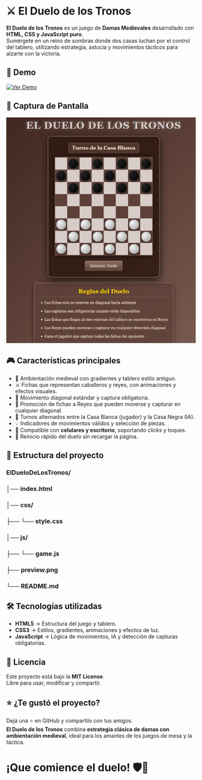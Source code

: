 # ⚔️ El Duelo de los Tronos

**El Duelo de los Tronos** es un juego de **Damas Medievales** desarrollado con **HTML, CSS y JavaScript puro**.  
Sumérgete en un reino de sombras donde dos casas luchan por el control del tablero, utilizando estrategia, astucia y movimientos tácticos para alzarte con la victoria.

## 🚀 Demo
[![Ver Demo](https://img.shields.io/badge/Tu_Texto-Aqui-?style=for-the-badge&logo=github&logoColor=white&labelColor=6F4F37&color=D2B48C)](https://ramirezthomasalan.github.io/ElDueloDeLosTronos/)  

## 📸 Captura de Pantalla
![Captura del juego](preview.png)

## 🎮 Características principales

- 🏰 Ambientación medieval con gradientes y tablero estilo antiguo.  
- ⚔️ Fichas que representan caballeros y reyes, con animaciones y efectos visuales.  
- 🔶 Movimiento diagonal estándar y captura obligatoria.  
- 👑 Promoción de fichas a Reyes que pueden moverse y capturar en cualquier diagonal.  
- 🎯 Turnos alternados entre la Casa Blanca (jugador) y la Casa Negra (IA).  
- 💡 Indicadores de movimientos válidos y selección de piezas.  
- 📱 Compatible con **celulares y escritorio**, soportando clicks y toques.  
- 🔄 Reinicio rápido del duelo sin recargar la página.  

## 📂 Estructura del proyecto
### ElDueloDeLosTronos/
### │── index.html
### │── css/
### ├── └── style.css 
### │── js/
### ├── └── game.js
### ├── preview.png 
### └── README.md  

## 🛠️ Tecnologías utilizadas

- **HTML5** → Estructura del juego y tablero.  
- **CSS3** → Estilos, gradientes, animaciones y efectos de luz.  
- **JavaScript** → Lógica de movimientos, IA y detección de capturas obligatorias.  

## 📝 Licencia
Este proyecto está bajo la **MIT License**.  
Libre para usar, modificar y compartir.  

## ⭐ ¿Te gustó el proyecto?
Dejá una ⭐ en GitHub y compartilo con tus amigos.  
**El Duelo de los Tronos** combina **estrategia clásica de damas con ambientación medieval**, ideal para los amantes de los juegos de mesa y la táctica.

# ¡Que comience el duelo! 🛡️🏰
